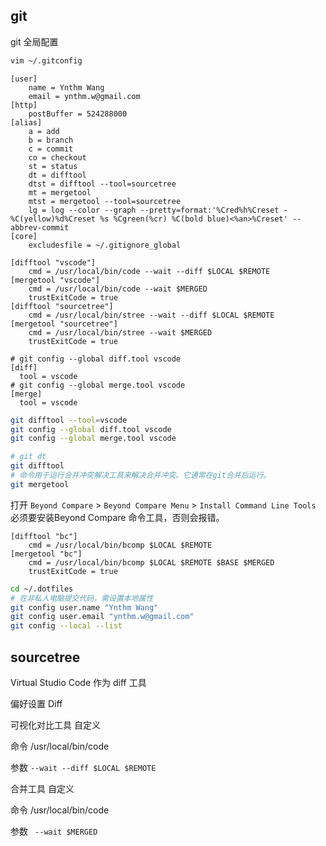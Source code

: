 ## git

git 全局配置

```sh
vim ~/.gitconfig
```

```properties
[user]
	name = Ynthm Wang
	email = ynthm.w@gmail.com
[http]
	postBuffer = 524288000
[alias]
	a = add
	b = branch
	c = commit
	co = checkout
	st = status
	dt = difftool
	dtst = difftool --tool=sourcetree
	mt = mergetool
	mtst = mergetool --tool=sourcetree
	lg = log --color --graph --pretty=format:'%Cred%h%Creset -%C(yellow)%d%Creset %s %Cgreen(%cr) %C(bold blue)<%an>%Creset' --abbrev-commit
[core]
	excludesfile = ~/.gitignore_global

[difftool "vscode"]
	cmd = /usr/local/bin/code --wait --diff $LOCAL $REMOTE
[mergetool "vscode"]
	cmd = /usr/local/bin/code --wait $MERGED
	trustExitCode = true
[difftool "sourcetree"]
	cmd = /usr/local/bin/stree --wait --diff $LOCAL $REMOTE
[mergetool "sourcetree"]
	cmd = /usr/local/bin/stree --wait $MERGED
	trustExitCode = true
	
# git config --global diff.tool vscode
[diff]
  tool = vscode
# git config --global merge.tool vscode
[merge]
  tool = vscode
```

```sh
git difftool --tool=vscode
git config --global diff.tool vscode
git config --global merge.tool vscode

# git dt
git difftool
# 命令用于运行合并冲突解决工具来解决合并冲突。它通常在git合并后运行。
git mergetool
```



打开 `Beyond Compare`  > `Beyond Compare Menu`  > `Install Command Line Tools`
 必须要安装Beyond Compare 命令工具，否则会报错。

```properties
[difftool "bc"]
	cmd = /usr/local/bin/bcomp $LOCAL $REMOTE
[mergetool "bc"]
	cmd = /usr/local/bin/bcomp $LOCAL $REMOTE $BASE $MERGED
	trustExitCode = true
```





```sh
cd ~/.dotfiles
# 在非私人电脑提交代码，需设置本地属性
git config user.name "Ynthm Wang"
git config user.email "ynthm.w@gmail.com"
git config --local --list
```



## sourcetree

Virtual Studio Code 作为  diff 工具

偏好设置  Diff

可视化对比工具  自定义

命令 /usr/local/bin/code

参数  `--wait --diff $LOCAL $REMOTE`

合并工具 自定义

命令 /usr/local/bin/code

参数  ` --wait $MERGED`

